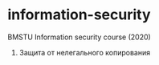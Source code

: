 # information-security
BMSTU Information security course (2020)

1.  Защита от нелегального копирования
